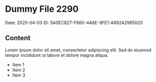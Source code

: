 # Dummy File 2290

Date: 2025-04-03
ID: 5A0EC827-F860-4A6E-9FE1-A69242985020

## Content

Lorem ipsum dolor sit amet, consectetur adipiscing elit.
Sed do eiusmod tempor incididunt ut labore et dolore magna aliqua.

* Item 1
* Item 2
* Item 3
